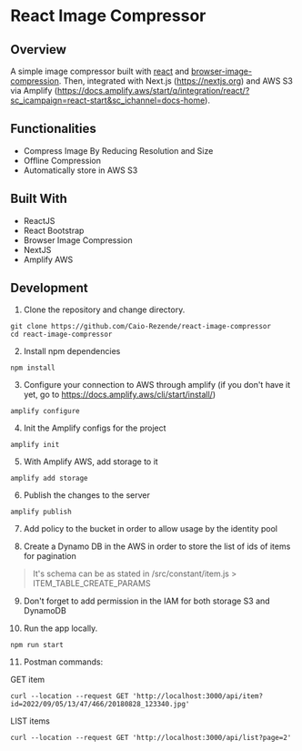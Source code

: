 # React Image Compressor

## Overview

A simple image compressor built with [react](https://reactjs.org/) and [browser-image-compression](https://www.npmjs.com/package/browser-image-compression).
Then, integrated with Next.js (https://nextjs.org) and AWS S3 via Amplify (https://docs.amplify.aws/start/q/integration/react/?sc_icampaign=react-start&sc_ichannel=docs-home).

## Functionalities

- Compress Image By Reducing Resolution and Size
- Offline Compression
- Automatically store in AWS S3

## Built With

- ReactJS
- React Bootstrap
- Browser Image Compression
- NextJS
- Amplify AWS

## Development

1. Clone the repository and change directory.

```
git clone https://github.com/Caio-Rezende/react-image-compressor
cd react-image-compressor
```

2. Install npm dependencies

```
npm install
```

3. Configure your connection to AWS through amplify (if you don't have it yet, go to https://docs.amplify.aws/cli/start/install/)

```
amplify configure
```

4. Init the Amplify configs for the project

```
amplify init
```

5. With Amplify AWS, add storage to it

```
amplify add storage
```

6. Publish the changes to the server

```
amplify publish
```

7. Add policy to the bucket in order to allow usage by the identity pool

8. Create a Dynamo DB in the AWS in order to store the list of ids of items for pagination

> It's schema can be as stated in /src/constant/item.js > ITEM_TABLE_CREATE_PARAMS

9. Don't forget to add permission in the IAM for both storage S3 and DynamoDB

10. Run the app locally.

```
npm run start
```

11. Postman commands:

GET item

```
curl --location --request GET 'http://localhost:3000/api/item?id=2022/09/05/13/47/466/20180828_123340.jpg'
```

LIST items

```
curl --location --request GET 'http://localhost:3000/api/list?page=2'
```
